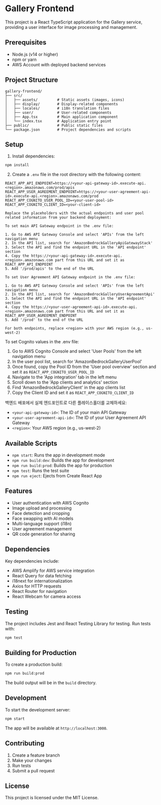 # Gallery Frontend

This project is a React TypeScript application for the Gallery service, providing a user interface for image processing and management.

## Prerequisites

- Node.js (v14 or higher)
- npm or yarn
- AWS Account with deployed backend services

## Project Structure

```
gallery-frontend/
├── src/
│   ├── assets/         # Static assets (images, icons)
│   ├── display/        # Display-related components
│   ├── locales/        # i18n translation files
│   ├── user/           # User-related components
│   ├── App.tsx         # Main application component
│   └── index.tsx       # Application entry point
├── public/             # Public static files
└── package.json        # Project dependencies and scripts
```

## Setup

1. Install dependencies:
```bash
npm install
```

2. Create a `.env` file in the root directory with the following content:
```env
REACT_APP_API_ENDPOINT=https://<your-api-gateway-id>.execute-api.<region>.amazonaws.com/prod/apis
REACT_APP_USER_AGREEMENT_ENDPOINT=https://<your-user-agreement-api-id>.execute-api.<region>.amazonaws.com/prod
REACT_APP_COGNITO_USER_POOL_ID=<your-user-pool-id>
REACT_APP_COGNITO_CLIENT_ID=<your-client-id>

Replace the placeholders with the actual endpoints and user pool related information from your backend deployment:

To set main API Gateway endpoint in the .env file:

1. Go to AWS API Gateway Console and select 'APIs' from the left navigation menu
2. In the API list, search for 'AmazonBedrockGalleryApiGatewayStack'
3. Select the API and find the endpoint URL in the 'API endpoint' section
4. Copy the https://<your-api-gateway-id>.execute-api.<region>.amazonaws.com part from this URL and set it as REACT_APP_API_ENDPOINT
5. Add '/prod/apis' to the end of the URL

To set User Agreement API Gateway endpoint in the .env file:

1. Go to AWS API Gateway Console and select 'APIs' from the left navigation menu
2. In the API list, search for 'AmazonBedrockGalleryUserAgreementApi'
3. Select the API and find the endpoint URL in the 'API endpoint' section
4. Copy the https://<your-user-agreement-api-id>.execute-api.<region>.amazonaws.com part from this URL and set it as REACT_APP_USER_AGREEMENT_ENDPOINT
5. Add '/prod' to the end of the URL

For both endpoints, replace <region> with your AWS region (e.g., us-west-2)
```

To set Cognito values in the .env file:

1. Go to AWS Cognito Console and select 'User Pools' from the left navigation menu
2. In the user pool list, search for 'AmazonBedrockGalleryUserPool'
3. Once found, copy the Pool ID from the 'User pool overview' section and set it as `REACT_APP_COGNITO_USER_POOL_ID`
4. Navigate to the 'App integration' tab in the left menu
5. Scroll down to the 'App clients and analytics' section
6. Find 'AmazonBedrockGalleryClient' in the app clients list
7. Copy the Client ID and set it as `REACT_APP_COGNITO_CLIENT_ID`

백엔드 배포에서 실제 엔드포인트로 다른 플레이스홀더를 교체하세요:
- `<your-api-gateway-id>`: The ID of your main API Gateway
- `<your-user-agreement-api-id>`: The ID of your User Agreement API Gateway
- `<region>`: Your AWS region (e.g., us-west-2)

## Available Scripts

- `npm start`: Runs the app in development mode
- `npm run build:dev`: Builds the app for development
- `npm run build:prod`: Builds the app for production
- `npm test`: Runs the test suite
- `npm run eject`: Ejects from Create React App

## Features

- User authentication with AWS Cognito
- Image upload and processing
- Face detection and cropping
- Face swapping with AI models
- Multi-language support (i18n)
- User agreement management
- QR code generation for sharing

## Dependencies

Key dependencies include:
- AWS Amplify for AWS service integration
- React Query for data fetching
- i18next for internationalization
- Axios for HTTP requests
- React Router for navigation
- React Webcam for camera access

## Testing

The project includes Jest and React Testing Library for testing. Run tests with:
```bash
npm test
```

## Building for Production

To create a production build:
```bash
npm run build:prod
```

The build output will be in the `build` directory.

## Development

To start the development server:
```bash
npm start
```

The app will be available at `http://localhost:3000`.

## Contributing

1. Create a feature branch
2. Make your changes
3. Run tests
4. Submit a pull request

## License

This project is licensed under the MIT License.
